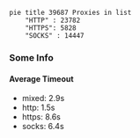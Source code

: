 
```mermaid
pie title 39687 Proxies in list
    "HTTP" : 23782
    "HTTPS": 5828
    "SOCKS" : 14447
```

### Some Info
#### Average Timeout

- mixed: 2.9s
- http: 1.5s
- https: 8.6s
- socks: 6.4s